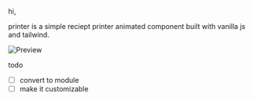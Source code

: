 hi,

printer is a simple reciept printer animated component built with vanilla js and tailwind.

![Preview](demo.gif) 

todo
 - [ ] convert to module
 - [ ] make it customizable
